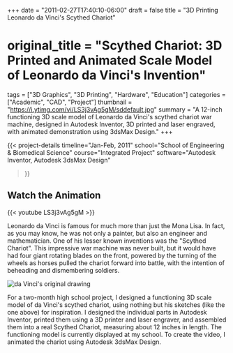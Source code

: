 +++
date = "2011-02-27T17:40:10-06:00"
draft = false
title = "3D Printing Leonardo da Vinci's Scythed Chariot"
# original_title = "Scythed Chariot: 3D Printed and Animated Scale Model of Leonardo da Vinci's Invention"
tags = ["3D Graphics", "3D Printing", "Hardware", "Education"]
categories = ["Academic", "CAD", "Project"]
thumbnail = "https://i.ytimg.com/vi/LS3j3vAg5gM/sddefault.jpg"
summary = "A 12-inch functioning 3D scale model of Leonardo da Vinci's scythed chariot war machine, designed in Autodesk Inventor, 3D printed and laser engraved, with animated demonstration using 3dsMax Design."
+++

{{< project-details
  timeline="Jan-Feb, 2011"
  school="School of Engineering & Biomedical Science"
  course="Integrated Project"
  software="Autodesk Inventor, Autodesk 3dsMax Design"
>}}

## Watch the Animation

{{< youtube LS3j3vAg5gM >}}


Leonardo da Vinci is famous for much more than just the Mona Lisa. In fact, as you may know, he was not only a painter, but also an engineer and mathematician. One of his lesser known inventions was the "Scythed Chariot". This impressive war machine was never built, but it would have had four giant rotating blades on the front, powered by the turning of the wheels as horses pulled the chariot forward into battle, with the intention of beheading and dismembering soldiers.

![da Vinci's original drawing](https://upload.wikimedia.org/wikipedia/commons/6/6a/Scythed_chariot_by_da_Vinci.jpg)

For a two-month high school project, I designed a functioning 3D scale model of da Vinci's scythed chariot, using nothing but his sketches (like the one above) for inspiration. I designed the individual parts in Autodesk Inventor, printed them using a 3D printer and laser engraver, and assembled them into a real Scythed Chariot, measuring about 12 inches in length. The functioning model is currently displayed at my school. To create the video, I animated the chariot using Autodesk 3dsMax Design.
